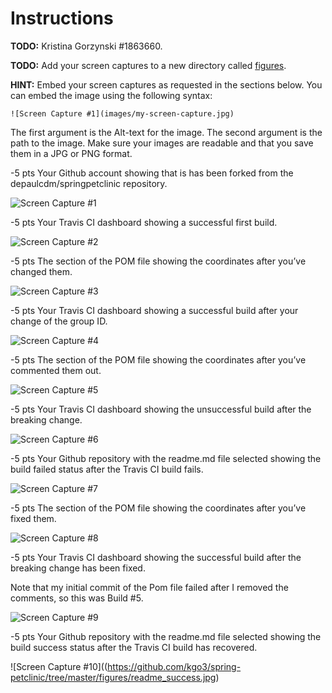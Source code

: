 # Instructions
**TODO:** Kristina Gorzynski   #1863660.

**TODO:** Add your screen captures to a new directory called [figures](figures).

**HINT:** Embed your screen captures as requested in the sections below. You can embed the image using the following syntax:

```
![Screen Capture #1](images/my-screen-capture.jpg)
```

The first argument is the Alt-text for the image. The second argument is the path to the image. Make sure your images are readable and that you save them in a JPG or PNG format.

-5 pts Your Github account showing that is has been forked from the depaulcdm/springpetclinic repository.

![Screen Capture #1](https://github.com/kgo3/spring-petclinic/tree/master/figures/Build_success1.jpg)


-5 pts Your Travis CI dashboard showing a successful first build.

![Screen Capture #2](https://github.com/kgo3/spring-petclinic/tree/master/figures/Build_success1.jpg)


-5 pts The section of the POM file showing the coordinates after you’ve changed them.

![Screen Capture #3](https://github.com/kgo3/spring-petclinic/tree/master/figures/pom_coordinates.jpg)


-5 pts Your Travis CI dashboard showing a successful build after your change of the group ID.

![Screen Capture #4](https://github.com/kgo3/spring-petclinic/tree/master/figures/Build_success2.jpg)


-5 pts The section of the POM file showing the coordinates after you’ve commented them out.

![Screen Capture #5](https://github.com/kgo3/spring-petclinic/tree/master/figures/pom_comment_out.jpg)


-5 pts Your Travis CI dashboard showing the unsuccessful build after the breaking change.

![Screen Capture #6](https://github.com/kgo3/spring-petclinic/tree/master/figures/build_fail.jpg)


-5 pts Your Github repository with the readme.md file selected showing the build failed status after the Travis CI build fails.

![Screen Capture #7](https://github.com/kgo3/spring-petclinic/tree/master/figures/readme_fail.jpg)


-5 pts The section of the POM file showing the coordinates after you’ve fixed them.

![Screen Capture #8](https://github.com/kgo3/spring-petclinic/tree/master/figures/pom_fixed.jpg)


-5 pts Your Travis CI dashboard showing the successful build after the breaking change has been fixed. 

Note that my initial commit of the Pom file failed after I removed the comments, so this was Build #5.

![Screen Capture #9](https://github.com/kgo3/spring-petclinic/tree/master/figures/Build_success3.jpg)


-5 pts Your Github repository with the readme.md file selected showing the build success status after the Travis CI build has recovered.

![Screen Capture #10]((https://github.com/kgo3/spring-petclinic/tree/master/figures/readme_success.jpg) 

